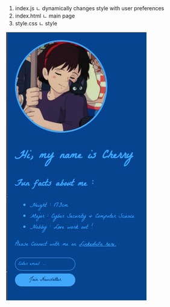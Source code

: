 1. index.js
    ㄴ dynamically changes style with user preferences
2. index.html
    ㄴ main page
3. style.css
    ㄴ style 

![Result of my website](PersonalWebsite.png)